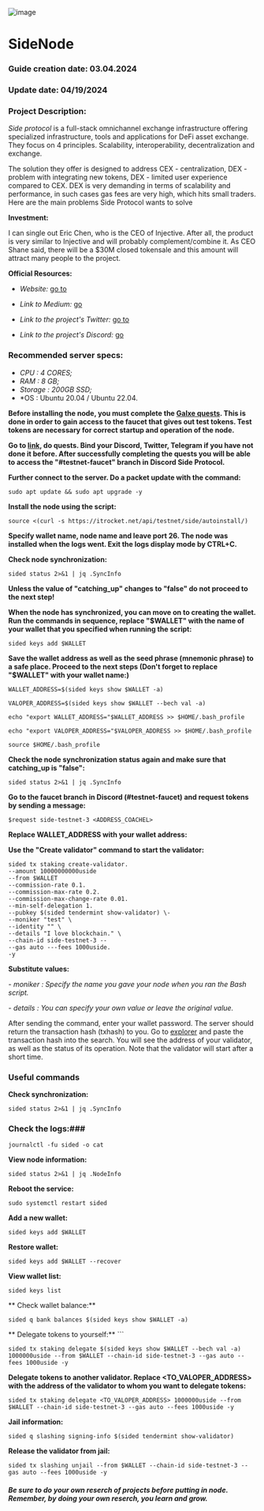 ![image](https://github.com/Mozgiii9/SideNode/assets/74683169/4344c896-230f-40a9-9028-1c3e2c99e897)

# SideNode

### Guide creation date: 03.04.2024

### Update date: 04/19/2024

### Project Description:

*Side protocol* is a full-stack omnichannel exchange infrastructure offering specialized infrastructure, tools and applications for DeFi asset exchange. They focus on 4 principles. Scalability, interoperability, decentralization and exchange.

The solution they offer is designed to address CEX - centralization, DEX - problem with integrating new tokens, DEX - limited user experience compared to CEX. DEX is very demanding in terms of scalability and performance, in such cases gas fees are very high, which hits small traders. Here are the main problems Side Protocol wants to solve

**Investment:**

I can single out Eric Chen, who is the CEO of Injective. After all, the product is very similar to Injective and will probably complement/combine it. As CEO Shane said, there will be a $30M closed tokensale and this amount will attract many people to the project.

**Official Resources:**

- *Website:* [go to](https://side.one/)

- *Link to Medium:* [go](https://medium.com/@SideProtocol)

- *Link to the project's Twitter:* [go to](http://x.com/sideprotocol)

- *Link to the project's Discord:* [go](https://discord.gg/sideprotocol)

### Recommended server specs: 

- *CPU : 4 CORES;*
- *RAM : 8 GB;*
- *Storage : 200GB SSD;*
- *OS : Ubuntu 20.04 / Ubuntu 22.04.

**Before installing the node, you must complete the [Galxe quests](https://galxe.com/sideprotocol/campaign/GCraxUn3Fj). This is done in order to gain access to the faucet that gives out test tokens. Test tokens are necessary for correct startup and operation of the node.**

**Go to [link](https://galxe.com/sideprotocol/campaign/GCraxUn3Fj), do quests. Bind your Discord, Twitter, Telegram if you have not done it before. After successfully completing the quests you will be able to access the "#testnet-faucet" branch in Discord Side Protocol.**

**Further connect to the server. Do a packet update with the command:**

```
sudo apt update && sudo apt upgrade -y
```

**Install the node using the script:**

```
source <(curl -s https://itrocket.net/api/testnet/side/autoinstall/)
```

**Specify wallet name, node name and leave port 26. The node was installed when the logs went. Exit the logs display mode by CTRL+C.**

**Check node synchronization:**

```
sided status 2>&1 | jq .SyncInfo
```

**Unless the value of "catching_up" changes to "false" do not proceed to the next step!**

**When the node has synchronized, you can move on to creating the wallet. Run the commands in sequence, replace "$WALLET" with the name of your wallet that you specified when running the script:**

```
sided keys add $WALLET
```
**Save the wallet address as well as the seed phrase (mnemonic phrase) to a safe place. Proceed to the next steps (Don't forget to replace "$WALLET" with your wallet name:)**

```
WALLET_ADDRESS=$(sided keys show $WALLET -a)
```

```
VALOPER_ADDRESS=$(sided keys show $WALLET --bech val -a)
```

```
echo "export WALLET_ADDRESS="$WALLET_ADDRESS >> $HOME/.bash_profile
```

```
echo "export VALOPER_ADDRESS="$VALOPER_ADDRESS >> $HOME/.bash_profile
```

```
source $HOME/.bash_profile
```

**Check the node synchronization status again and make sure that catching_up is "false":**

```
sided status 2>&1 | jq .SyncInfo
```

**Go to the faucet branch in Discord (#testnet-faucet) and request tokens by sending a message:**


```
$request side-testnet-3 <ADDRESS_COACHEL>
```


**Replace WALLET_ADDRESS with your wallet address:**

**Use the "Create validator" command to start the validator:**


```
sided tx staking create-validator.
--amount 10000000000uside
--from $WALLET
--commission-rate 0.1.
--commission-max-rate 0.2.
--commission-max-change-rate 0.01.
--min-self-delegation 1.
--pubkey $(sided tendermint show-validator) \-
--moniker "test" \
--identity "" \
--details "I love blockchain." \
--chain-id side-testnet-3 --
--gas auto ---fees 1000uside.
-y
```

**Substitute values:**

*- moniker : Specify the name you gave your node when you ran the Bash script.*

*- details : You can specify your own value or leave the original value.*

After sending the command, enter your wallet password. The server should return the transaction hash (txhash) to you. Go to [explorer](https://testnet.itrocket.net/side/staking) and paste the transaction hash into the search. You will see the address of your validator, as well as the status of its operation. Note that the validator will start after a short time.

### Useful commands

**Check synchronization:**

```
sided status 2>&1 | jq .SyncInfo
```

### Check the logs:###

```
journalctl -fu sided -o cat
```

**View node information:**

```
sided status 2>&1 | jq .NodeInfo
```

**Reboot the service:** 
```
sudo systemctl restart sided
```

**Add a new wallet:**

```
sided keys add $WALLET
```

**Restore wallet:**

```
sided keys add $WALLET --recover
```

**View wallet list:**

```
sided keys list
```

** Check wallet balance:** 

```
sided q bank balances $(sided keys show $WALLET -a)
```

** Delegate tokens to yourself:** ```

```
sided tx staking delegate $(sided keys show $WALLET --bech val -a) 1000000uside --from $WALLET --chain-id side-testnet-3 --gas auto --fees 1000uside -y
```

**Delegate tokens to another validator. Replace <TO_VALOPER_ADDRESS> with the address of the validator to whom you want to delegate tokens:**

```
sided tx staking delegate <TO_VALOPER_ADDRESS> 1000000uside --from $WALLET --chain-id side-testnet-3 --gas auto --fees 1000uside -y
```
**Jail information:**

```
sided q slashing signing-info $(sided tendermint show-validator)
```

**Release the validator from jail:** 
```
sided tx slashing unjail --from $WALLET --chain-id side-testnet-3 --gas auto --fees 1000uside -y
```

##### Be sure to do your own reserch of projects before putting in node. Remember, by doing your own reserch, you learn and grow. ######
